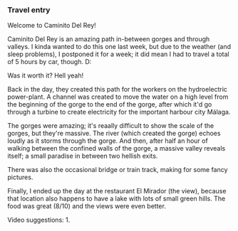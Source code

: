 ### Travel entry

Welcome to Caminito Del Rey!

Caminito Del Rey is an amazing path in-between gorges and through valleys. I kinda wanted to do this one last week, but due to the weather (and sleep problems), I postponed it for a week; it did mean I had to travel a total of 5 hours by car, though. D:

Was it worth it? Hell yeah!

Back in the day, they created this path for the workers on the hydroelectric power-plant. A channel was created to move the water on a high level from the beginning of the gorge to the end of the gorge, after which it'd go through a turbine to create electricity for the important harbour city Málaga. 

The gorges were amazing; it's reaally difficult to show the scale of the gorges, but they're massive. The river (which created the gorge) echoes loudly as it storms through the gorge. And then, after half an hour of walking between the confined walls of the gorge, a massive valley reveals itself; a small paradise in between two hellish exits.

There was also the occasional bridge or train track, making for some fancy pictures.

Finally, I ended up the day at the restaurant El Mirador (the view), because that location also happens to have a lake with lots of small green hills. The food was great (8/10) and the views were even better.

Video suggestions:
1. 